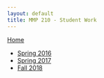 ```yaml
---
layout: default
title: MMP 210 - Student Work
---
```

[Home](../)
- [Spring 2016](16s/)
- [Spring 2017](17s/)
- [Fall 2018](18f/)